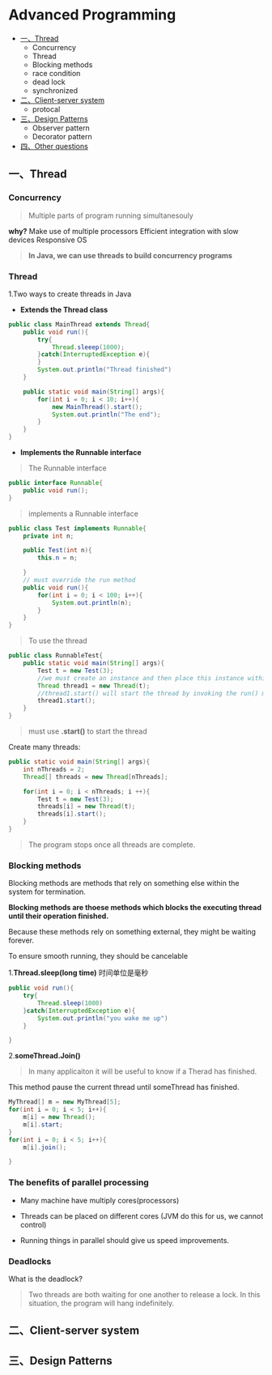 # Advanced Programming

* [一、Thread](https://github.com/kaikanwu/Exam-Revision/blob/master/AdvancedPro.md#一thread)
  * Concurrency
  * Thread
  * Blocking methods
  * race condition
  * dead lock
  * synchronized
* [二、Client-server system](https://github.com/kaikanwu/Exam-Revision/blob/master/AdvancedPro.md#二client-server-system)
  * protocal
* [三、Design Patterns](https://github.com/kaikanwu/Exam-Revision/blob/master/AdvancedPro.md#三designp-atterns)
  * Observer pattern
  * Decorator pattern
* [四、Other questions](https://github.com/kaikanwu/Exam-Revision/blob/master/AdvancedPro.md#四other-questions)

## 一、Thread

### Concurrency

> Multiple parts of program running simultanesouly

**why?**
Make use of multiple processors
Efficient integration with slow devices
Responsive OS

> **In Java, we can use threads to build concurrency programs**

### Thread

1.Two ways to create threads in Java

* **Extends the Thread class**

```Java
public class MainThread extends Thread{
    public void run(){
        try{
            Thread.sleeep(1000);
        }catch(InterruptedException e){
        }
        System.out.println("Thread finished")
    }

    public static void main(String[] args){
        for(int i = 0; i < 10; i++){
            new MainThread().start();
            System.out.println("The end");
        }
    }
}
```

* **Implements the Runnable interface**

> The Runnable interface

```java
public interface Runnable{
    public void run();
}

```

> implements a Runnable interface

```Java
public class Test implements Runnable{
    private int n;

    public Test(int n){
        this.n = n;

    }
    // must override the run method
    public void run(){
        for(int i = 0; i < 100; i++){
            System.out.println(n);
        }
    }
}
```


> To use the thread

```Java
public class RunnableTest{
    public static void main(String[] args){
        Test t = new Test(3);
        //we must create an instance and then place this instance within an instance of the Thread object
        Thread thread1 = new Thread(t);
        //thread1.start() will start the thread by invoking the run() method of Test
        thread1.start();
    }
}

```

> must use **.start()** to start the thread

Create many threads:

```java
public static void main(String[] args){
    int nThreads = 2;
    Thread[] threads = new Thread[nThreads];

    for(int i = 0; i < nThreads; i ++){
        Test t = new Test(3);
        threads[i] = new Thread(t);
        threads[i].start();
    }
}

```

> The program stops once all threads are complete.

### Blocking methods

Blocking methods are methods that rely on something else within the system for termination.

**Blocking methods are thoese methods which blocks the executing thread until their operation finished.**

Because these methods rely on something external, they might be waiting forever.

To ensure smooth running, they should be cancelable

1.**Thread.sleep(long time)**
    时间单位是毫秒

```Java
public void run(){
    try{
        Thread.sleep(1000)
    }catch(InterruptedException e){
        System.out.println("you wake me up")
    }

}
```

2.**someThread.Join()**
> In many applicaiton it will be useful to know if a  Therad has finished.

This method pause the current thread until someThread has finished.

```Java
MyThread[] m = new MyThread[5];
for(int i = 0; i < 5; i++){
    m[i] = new Thread();
    m[i].start;
}
for(int i = 0; i < 5; i++){
    m[i].join();

}

```

### The benefits of parallel processing

* Many machine have multiply cores(processors)

* Threads can be placed on different cores
    (JVM do this for us, we cannot control)

* Running things in parallel should give us speed improvements.

### Deadlocks

What is the deadlock?
> Two threads are both waiting for one another to release a lock. In this situation, the program will hang indefinitely.


## 二、Client-server system

## 三、Design Patterns
